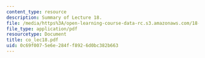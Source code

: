 ```yaml
---
content_type: resource
description: Summary of Lecture 18.
file: /media/https%3A/open-learning-course-data-rc.s3.amazonaws.com/18-997-topics-in-combinatorial-optimization-spring-2004/0c69f0075e6e284ff8926d0bc382b663_co_lec18.pdf
file_type: application/pdf
resourcetype: Document
title: co_lec18.pdf
uid: 0c69f007-5e6e-284f-f892-6d0bc382b663
---
```

